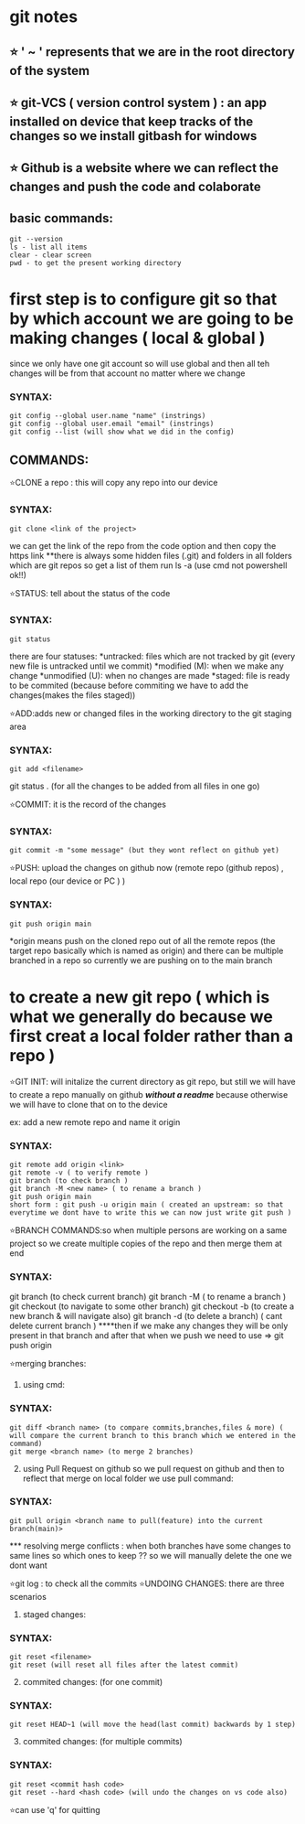 # git notes

## ⭐ ' ~ ' represents that we are in the root directory of the system
## ⭐ git-VCS ( version control system ) : an app installed on device that keep tracks of the changes so we install gitbash for windows
## ⭐ Github is a website where we can reflect the changes and push the code and colaborate 

## basic commands:
    git --version 
    ls - list all items 
    clear - clear screen
    pwd - to get the present working directory 

# first step is to configure git so that by which account we are going to be making changes ( local & global )
since we only have one git account so will use global and then all teh changes will be from that account no matter where we change
### SYNTAX: 
    git config --global user.name "name" (instrings)
    git config --global user.email "email" (instrings)
    git config --list (will show what we did in the config)

## COMMANDS:
⭐CLONE a repo : this will copy any repo into our device
### SYNTAX: 
    git clone <link of the project>
we can get the link of the repo from the code option and then copy the https link 
**there is always some hidden files  (.git) and folders in all folders which are git repos so get a list of them run ls -a (use cmd not powershell ok!!)

⭐STATUS: tell about the status of the code
### SYNTAX: 
    git status
there are four statuses:
*untracked: files which are not tracked by git (every new file is untracked until we commit)
*modified (M): when we make any change
*unmodified (U): when no changes are made
*staged: file is ready to be commited (because before commiting we have to add the changes(makes the files staged))

⭐ADD:adds new or changed files in the working directory to the git staging area
### SYNTAX: 
    git add <filename>
git status . (for all the changes to be added from all files in one go)

⭐COMMIT: it is the record of the changes
### SYNTAX: 
    git commit -m "some message" (but they wont reflect on github yet)

⭐PUSH: upload the changes on github now (remote repo (github repos) , local repo (our device or PC ) )
### SYNTAX: 
    git push origin main 
*origin means push on the cloned repo out of all the remote repos (the target repo basically which is named as origin)
and there can be multiple branched in a repo so currently we are pushing on to the main branch

# to create a new git repo ( which is what we generally do because we first creat a local folder rather than a repo )
⭐GIT INIT: will initalize the current directory as git repo, but still we will have to create a repo manually on github ***without a readme*** because otherwise we will have to clone that on to the device

ex: add a new remote repo and name it origin
### SYNTAX: 
    git remote add origin <link>
    git remote -v ( to verify remote )
    git branch (to check branch )
    git branch -M <new name> ( to rename a branch )
    git push origin main 
    short form : git push -u origin main ( created an upstream: so that everytime we dont have to write this we can now just write git push )

⭐BRANCH COMMANDS:so when multiple persons are working on a same project so we create multiple copies of the repo and then merge them at end
### SYNTAX:
   git branch (to check current branch)
   git branch -M <new name> ( to rename a branch )
   git checkout <branch name> (to navigate to some other branch)
   git checkout -b <branch name> (to create a new branch & will navigate also)
   git branch -d <branch name> (to delete a branch) ( cant delete current branch )
****then if we make any changes they will be only present in that branch and after that when we push we need to use => git push origin <branch name>

⭐merging branches:
1) using cmd:
### SYNTAX:
    git diff <branch name> (to compare commits,branches,files & more) ( will compare the current branch to this branch which we entered in the command)
    git merge <branch name> (to merge 2 branches)

2) using Pull Request on github
so we pull request on github and then to reflect that merge on local folder we use pull command: 
### SYNTAX:
    git pull origin <branch name to pull(feature) into the current branch(main)>

*** resolving merge conflicts : when both branches have some changes to same lines so which ones to keep ?? so we will manually delete the one we dont want

⭐git log : to check all the commits 
⭐UNDOING CHANGES: there are three scenarios

1) staged changes: 
### SYNTAX:
    git reset <filename>
    git reset (will reset all files after the latest commit)

2) commited changes: (for one commit)
### SYNTAX:
    git reset HEAD~1 (will move the head(last commit) backwards by 1 step)

3) commited changes: (for multiple commits)
### SYNTAX:
    git reset <commit hash code>
    git reset --hard <hash code> (will undo the changes on vs code also)

⭐can use 'q' for quitting 